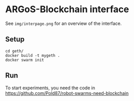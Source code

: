 # ARGoS-Blockchain interface

See `img/interpage.png` for an overview of the interface.

## Setup

```
cd geth/
docker build -t mygeth .
docker swarm init
```

## Run
To start experiments, you need the code in https://github.com/Pold87/robot-swarms-need-blockchain
